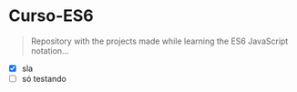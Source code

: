 # Curso-ES6
> Repository with the projects made while learning the ES6 JavaScript notation...

- [X] sla
- [ ] só testando
